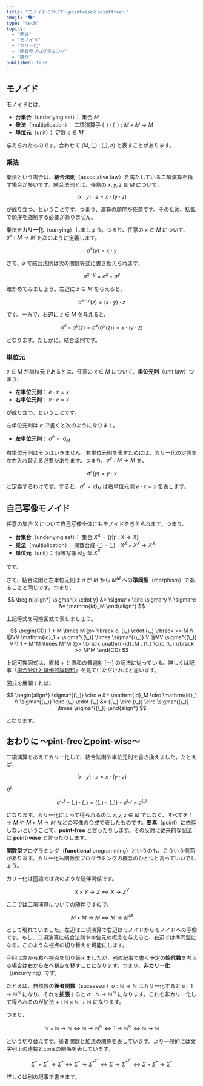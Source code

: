 ```yaml
---
title: "モノイドについて～pointwiseとpointfree～"
emoji: "🗣️"
type: "tech"
topics:
  - "圏論"
  - "モノイド"
  - "カリー化"
  - "関数型プログラミング"
  - "随伴"
published: true
---
```


## モノイド
モノイドとは、

* **台集合**（underlying set）： 集合 $M$
* **乗法**（multiplication）： 二項演算子 $(\_) \cdot (\_) : M \times M \rightarrow M$
* **単位元**（unit）： 定数 $e \in M$

与えられたものです。合わせて $\langle M, (\_) \cdot (\_), e \rangle$ と表すことがあります。

### 乗法
乗法という場合は、**結合法則**（associative law）を満たしている二項演算を指す場合が多いです。結合法則とは、任意の $x, y, z \in M$ について、

$$
(x \cdot y) \cdot z = x \cdot (y \cdot z)
$$

が成り立つ、ということです。つまり、演算の順序が任意です。そのため、括弧で順序を強制する必要がありません。

乗法を**カリー化**（currying）しましょう。つまり、任意の $x \in M$ について、$\sigma^x : M \rightarrow M$ を次のように定義します。

$$
\sigma^x (y) = x \cdot y
$$

さて、$\sigma$ で結合法則は次の関数等式に書き換えられます。

$$
\sigma^{x \cdot y} = \sigma^x \circ \sigma^y
$$

確かめてみましょう。左辺に $z \in M$ を与えると、

$$
\sigma^{x \cdot y} (z) = (x \cdot y) \cdot z
$$

です。一方で、右辺に $z \in M$ を与えると、

$$
\sigma^x \circ \sigma^y (z) = \sigma^x (\sigma^y (z)) = x \cdot (y \cdot z)
$$

となります。たしかに、結合法則です。

### 単位元
$e \in M$ が単位元であるとは、任意の $x \in M$ について、**単位元則**（unit law）つまり、

* **左単位元則**： $e \cdot x = x$
* **右単位元則**： $x \cdot e = x$


が成り立つ、ということです。

左単位元則は $\sigma$ で書くと次のようになります。

* **左単位元則**： $\sigma^e = \mathrm{id}_M$

右単位元則はそうはいきません。右単位元則を表すためには、カリー化の定義を左右入れ替える必要があります。つまり、$\sigma^x : M \rightarrow M$ を、

$$
\sigma^x (y) = y \cdot x
$$

と定義するわけです。すると、$\sigma^e = \mathrm{id}_M$ は右単位元則 $e \cdot x = x$ を表します。

## 自己写像モノイド

任意の集合 $X$ について自己写像全体にもモノイドを与えられます。つまり、

* **台集合**（underlying set）： 集合 $X^X = \{f | f : X \rightarrow X\}$
* **乗法**（multiplication）： 関数合成 $(\_) \circ (\_) : X^X \times X^X \rightarrow X^X$
* **単位元**（unit）： 恒等写像 $\mathrm{id}_X \in X^X$

です。

さて、結合法則と左単位元則は $\sigma$ が $M$ から $M^M$ への**準同型**（morphism）であることと同じです。つまり、

$$
\begin{align*}
\sigma^{x \cdot y} &= \sigma^x \circ \sigma^y \\
\sigma^e &= \mathrm{id}_M
\end{align*}
$$

上記等式を可換図式で表しましょう。

$$
\begin{CD}
    1 + M \times M @> \lbrack e, (\_) \cdot (\_) \rbrack >> M \\
    @VV \mathrm{id}_1 + \sigma^{(\_)} \times \sigma^{(\_)} V @VV \sigma^{(\_)} V \\
    1 + M^M \times M^M @> \lbrack \mathrm{id}_M , (\_) \circ (\_) \rbrack >> M^M
\end{CD}
$$

上記可換図式は、直和 $+$ と直和の普遍射 $\lbrack \cdots \rbrack$ の記法に従っている。詳しくは記事「[場合分けと排他的論理和](https://zenn.dev/e_do_kiriko/articles/c7098e6300ec4f)」を見ていただければと思います。

図式を展開すれば、

$$
\begin{align*}
\sigma^{(\_)} \circ e &= \mathrm{id}_M \circ \mathrm{id}_1 \\
\sigma^{(\_)} \circ (\_) \cdot (\_) &= ((\_) \circ (\_)) \circ \sigma^{(\_)} \times \sigma^{(\_)}
\end{align*}
$$

となります。

## おわりに ～pint-freeとpoint-wise～
二項演算をあえてカリー化して、結合法則や単位元則を書き換えました。たとえば、

$$
(x \cdot y) \cdot z = x \cdot (y \cdot z)
$$

が

$$
\sigma^{(\_)} \circ (\_) \cdot (\_) = ((\_) \circ (\_)) \circ \sigma^{(\_)} \times \sigma^{(\_)}
$$

になります。カリー化によって得られるのは $x, y, z \in M$ ではなく、すべてを $1 \rightarrow M$ や $M \times M \rightarrow M$ などの写像の合成で表したものです。**要素**（point）に依存しないということで、**point-free** と言ったりします。その反対に従来的な記法は **point-wise** と言ったりします。

**関数型**プログラミング（**functional** programming）というのも、こういう側面があります。カリー化も関数型プログラミングの概念のひとつと言っていいでしょう。

カリー化は圏論では次のような随伴関係です。

$$
X \times Y \rightarrow Z \iff X \rightarrow Z^Y
$$

ここでは二項演算についての随伴ですので、

$$
M \times M \rightarrow M \iff M \rightarrow M^M
$$

として現れていました。左辺は二項演算で右辺はモノイドからモノイドへの写像です。もし、二項演算に結合法則や単位元の概念を与えると、右辺では準同型になる。このような視点の切り替えを可能にします。

今回は左から右へ視点を切り替えましたが、別の記事で書く予定の**始代数**を考える場合は右から左へ視点を移すことになります。つまり、**非カリー化**（uncurrying）です。

たとえば、自然数の**後者関数**（sucsessor）$\sigma : \mathbb{N} \rightarrow \mathbb{N}$ はカリー化すると $\sigma : 1 \rightarrow \mathbb{N}^\mathbb{N}$ になり、それを**拡張**すると $\sigma : \mathbb{N} \rightarrow \mathbb{N}^\mathbb{N}$ になります。これを非カリー化して得られるのが加法 $+ : \mathbb{N} \times \mathbb{N} \rightarrow \mathbb{N}$ になります。

つまり、

$$
\mathbb{N} \times \mathbb{N} \rightarrow \mathbb{N} \iff \mathbb{N} \rightarrow \mathbb{N}^\mathbb{N} \iff 1 \rightarrow \mathbb{N}^\mathbb{N} \iff \mathbb{N} \rightarrow \mathbb{N}
$$

という切り替えです。後者関数と加法の関係を表しています。より一般的には文字列上の連接とconsの関係を表しています。

$$
\Sigma^{*} \times \Sigma^{*} \rightarrow \Sigma^{*} \iff \Sigma^{*} \rightarrow \Sigma^{*^{\Sigma^{*}}} \iff \Sigma \rightarrow \Sigma^{*^{\Sigma^{*}}} \iff \Sigma \times \Sigma^{*} \rightarrow \Sigma^{*}
$$

詳しくは別の記事で書きます。